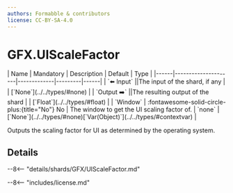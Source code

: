 ```yaml
---
authors: Formabble & contributors
license: CC-BY-SA-4.0
---
```



# GFX.UIScaleFactor

<div class="sh-parameters" markdown="1">
| Name | Mandatory | Description | Default | Type |
|------|---------------------|-------------|---------|------|
| `⬅️ Input` ||The input of the shard, if any | | [`None`](../../types/#none) |
| `Output ➡️` ||The resulting output of the shard | | [`Float`](../../types/#float) |
| `Window` | :fontawesome-solid-circle-plus:{title="No"} No  | The window to get the UI scaling factor of. | `none` | [`None`](../../types/#none)[`Var(Object)`](../../types/#contextvar) |

</div>

Outputs the scaling factor for UI as determined by the operating system.

## Details

--8<-- "details/shards/GFX/UIScaleFactor.md"


--8<-- "includes/license.md"

